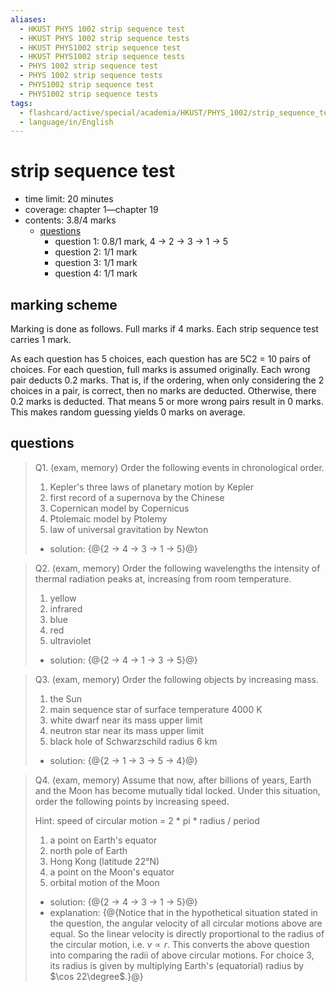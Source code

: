 ```yaml
---
aliases:
  - HKUST PHYS 1002 strip sequence test
  - HKUST PHYS 1002 strip sequence tests
  - HKUST PHYS1002 strip sequence test
  - HKUST PHYS1002 strip sequence tests
  - PHYS 1002 strip sequence test
  - PHYS 1002 strip sequence tests
  - PHYS1002 strip sequence test
  - PHYS1002 strip sequence tests
tags:
  - flashcard/active/special/academia/HKUST/PHYS_1002/strip_sequence_test
  - language/in/English
---
```


# strip sequence test

- time limit: 20 minutes
- coverage: chapter 1—chapter 19
- contents: 3.8/4 marks
  - [questions](#questions)
    - question 1: 0.8/1 mark, 4 → 2 → 3 → 1 → 5
    - question 2: 1/1 mark
    - question 3: 1/1 mark
    - question 4: 1/1 mark

## marking scheme

Marking is done as follows. Full marks if 4 marks. Each strip sequence test carries 1 mark.

As each question has 5 choices, each question has are 5C2 = 10 pairs of choices. For each question, full marks is assumed originally. Each wrong pair deducts 0.2 marks. That is, if the ordering, when only considering the 2 choices in a pair, is correct, then no marks are deducted. Otherwise, there 0.2 marks is deducted. That means 5 or more wrong pairs result in 0 marks. This makes random guessing yields 0 marks on average.

## questions

> Q1. (exam, memory) Order the following events in chronological order.
>
> 1. Kepler's three laws of planetary motion by Kepler
> 2. first record of a supernova by the Chinese
> 3. Copernican model by Copernicus
> 4. Ptolemaic model by Ptolemy
> 5. law of universal gravitation by Newton
>
> <!-- My answer swapped 2 and 4, so only got 0.9 out of 1 mark. -->
>
> - solution: {@{2 → 4 → 3 → 1 → 5}@}

<!-- markdownlint MD028 -->

> Q2. (exam, memory) Order the following wavelengths the intensity of thermal radiation peaks at, increasing from room temperature.
>
> 1. yellow
> 2. infrared
> 3. blue
> 4. red
> 5. ultraviolet
>
> - solution: {@{2 → 4 → 1 → 3 → 5}@}

<!-- markdownlint MD028 -->

> Q3. (exam, memory) Order the following objects by increasing mass.
>
> 1. the Sun
> 2. main sequence star of surface temperature 4000 K
> 3. white dwarf near its mass upper limit
> 4. neutron star near its mass upper limit
> 5. black hole of Schwarzschild radius 6 km
>
> - solution: {@{2 → 1 → 3 → 5 → 4}@}

<!-- markdownlint MD028 -->

> Q4. (exam, memory) Assume that now, after billions of years, Earth and the Moon has become mutually tidal locked. Under this situation, order the following points by increasing speed.
>
> Hint: speed of circular motion = 2 \* pi \* radius / period
>
> 1. a point on Earth's equator
> 2. north pole of Earth
> 3. Hong Kong (latitude 22°N)
> 4. a point on the Moon's equator
> 5. orbital motion of the Moon
>
> - solution: {@{2 → 4 → 3 → 1 → 5}@}
> - explanation: {@{Notice that in the hypothetical situation stated in the question, the angular velocity of all circular motions above are equal. So the linear velocity is directly proportional to the radius of the circular motion, i.e. $v \propto r$. This converts the above question into comparing the radii of above circular motions. For choice 3, its radius is given by multiplying Earth's (equatorial) radius by $\cos 22\degree$.}@}
